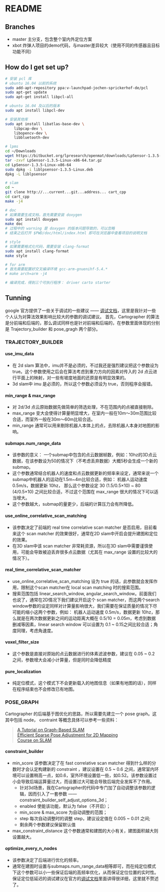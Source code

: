 # README #

## Branches
- master 主分支，包含整个室内外定位方案
- xbot 炸弹人项目的demo代码，与master差异较大（使用不同的传感器且目标功能不同）

## How do I get set up? ##

```bash
# 安装 pcl 库
# ubuntu 16.04 以前的系统
sudo add-apt-repository ppa:v-launchpad-jochen-sprickerhof-de/pcl
sudo apt-get update
sudo apt-get install libpcl-all

# ubuntu 16.04 及以后的版本
sudo apt install libpcl-dev 

# 安装其他库
sudo apt install libatlas-base-dev \
    libpcap-dev \
    libopencv-dev \
    libbluetooth-dev

# lpms
cd ~/Downloads
wget https://bitbucket.org/lpresearch/openmat/downloads/LpSensor-1.3.5-Linux-x86-64.tar.gz
tar -zxvf LpSensor-1.3.5-Linux-x86-64.tar.gz
cd LpSensor-1.3.5-Linux-x86-64
sudo dpkg -i liblpsensor-1.3.5-Linux.deb
dpkg -L liblpsensor

# slam
cd ~
git clone http://...current...git...address... cart_cpp
cd cart_cpp
make -j4

# doc 
# 如果需要生成文档，首先需要安装 doxygen
sudo apt install doxygen
make doc
# 过程中的 warning 是 doxygen 的版本问题导致的，可以忽略
# 结束之后打开 $PWD/doc/html/index.html 即可在浏览器中查看项目的说明文档

# style
# 如果需要格式化代码，需要安装 clang-format
sudo apt install clang-format
make style

# for arm
# 首先需要配置好交叉编译环境 gcc-arm-gnuenihf-5.4.*
# make arch=arm -j4

# 编译完成，得到三个可执行程序： driver carto starter
```

## Tunning
google 官方提供了一些关于调试的一些建议 —— [调试文档](https://google-cartographer-ros.readthedocs.io/en/latest/tuning.html)，这里是我针对一些个人认为对算法效果影响比较大的参数的调试建议。
首先，Cartographer 的算法是分前端和后端的，那么调试同样也是针对前端和后端的，在参数里面体现的分别是 Trajectory_builder 和 pose_gragh 两个部分。
### TRAJECTORY_BUILDER

#### use_imu_data
- 在 2d slam 算法中，imu并不是必须的，不过我还是强烈建议把这个参数设为 true。这个参数使用之后会在算法考虑到重力方向的因素对传入的 2d 点云进行平面上的映射，对一些有坡度地面的还原是有明显效果的。
- 3d slam中 imu 是必须的，所以这个参数必须设为 true，否则程序会报错。

#### min_range & max_range 
- 对 2d/3d 点云原始数据先做简单的筛选处理，不在范围内的点被直接剔除。
- max_range 变大会使得计算量明显增大，在室内一般在10m～30m范围比较合适，而室外一般在30m～60m比较合适。
- min_range 通常可以用来剔除机器人本体上的点，去除机器人本身对地图的影响。

#### submaps.num_range_data
- 该参数的意义： 一个submap中包含的点云数据帧数，例如：10hz的3D点云数据，在该参数设为50的情况下（不考虑丢弃数据）大概5秒会生成一个新的submap。
- 这个参数通常结合机器人的速度和点云数据更新的频率来设定，通常来说一个submap中机器人的运动在1.5m~4m比较合适，例如： 机器人运动速度 0.5m/s，数据更新 10hz， 那么这个参数设定 30 (1.5/0.5×10) ~ 80 (4/0.5×10) 之间比较合适，不过这个范围在 max_range 很大的情况下可以适当增大。
- 这个参数越大，submap的量更少，后端的计算压力会有所降低。

#### use_online_correlative_scan_matching
- 该参数决定了前端的 real time correlative scan matcher 是否启用，目前看来这个 scan matcher 的效果很好，通常在2D slam中开启会提升建图和定位的效果。
- 在3D slam中该 scan matcher 非常耗资源，所以在3D slam中需要谨慎使用，可能会导致被迫丢弃很多点云数据（尤其在 max_range 设置的比较大的情况下）。

#### real_time_correlative_scan_matcher
- use_online_correlative_scan_matching 设为 true 的话，此参数就会发挥作用，限制这个scan matcher在 local scan matching 时的搜索范围。
- 搜索范围包括 linear_search_window, angular_search_window。前面我们也说了，通常在2D情况下我们建议开启这个 scan matcher，而这两个search window参数的设定同样对计算量影响很大，我们需要在保证质量的情况下尽可能的缩小这两个参数，例如： 机器人运动速度 0.5m/s，数据更新 10hz，那么就是在两次数据更新之间的运动距离大概在 0.5/10 = 0.05m，考虑到数据删减等因素，linear search window 可以设置为 0.1 ~ 0.15之间比较合适；角度同理，考虑角速度。

#### voxel_filter_size
- 这个参数是直接对原始的点云数据进行的体素滤波参数，建议在 0.05 ~ 0.2 之间，参数增大会减小计算量，但是同时会降低精度

#### pure_localization
- 纯定位模式，这个模式下不会更新载入的地图信息（如果有地图的话），同样在程序结束也不会修改已有地图。

### POSE_GRAPH
Cartographer 的后端基于图优化的思路，所以需要先建立一个 pose graph。这其中包括 node， contraint 等概念具体可以参考一些资料：
> [A Tutorial on Graph-Based SLAM](http://www2.informatik.uni-freiburg.de/~stachnis/pdf/grisetti10titsmag.pdf)  
> [Efficient Sparse Pose Adjustment for 2D Mapping](http://citeseerx.ist.psu.edu/viewdoc/download?doi=10.1.1.231.1772&rep=rep1&type=pdf)  
> [Course on SLAM](https://www.iri.upc.edu/people/jsola/JoanSola/objectes/toolbox/courseSLAM.pdf)

#### constraint_builder

- min_score 该参数决定了在 fast correlative scan matcher 得到什么样的分数时才会认定构建新的 constraint ，建议设置在 0.5 ~ 0.6 之间，通常室内环境可以设置稍高一点，如0.6，室外环境设置低一些，如0.52。该参数设置过小会导致后端运算量过大，而设置过大可能会导致后端完全发挥不了作用。
  - 针对3d场景，我在Cartographer的代码中专门加了自动调整该参数的逻辑，因而引入了一套参数 —— constraint_builder_self_adjust_options_3d；
  - enabled 使能该功能，默认为 false（不开启）；
  - min_score & max_score 为自动调整的范围；
  - step 每次自动调整时的调整 step，建议设定值在 0.005 ~ 0.01 之间;
  - 剩余两个参数建议保留默认值
- max_constraint_distance 这个参数通常和建图的大小有关，建图面积越大则设置越大。

#### optimize_every_n_nodes

- 该参数决定了后端进行优化的频率。
- 通常在建图时设置与submaps.num_range_data相等即可，而在纯定位模式下这个参数可以小一些保证后端的高频率优化，从而保证定位位置的实时性。保证定位低延迟的调试建议在官方的[调试文档](https://google-cartographer-ros.readthedocs.io/en/latest/tuning.html)里面讲得很详细，这里就不赘述了。




